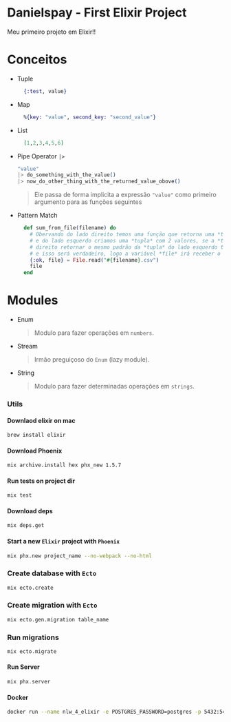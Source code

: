 # Danielspay - First Elixir Project

Meu primeiro projeto em Elixir!!

# Conceitos

- Tuple
  ```elixir
    {:test, value}
  ```
- Map
  ```elixir
    %{key: "value", second_key: "second_value"}
  ```

- List
  ```elixir
    [1,2,3,4,5,6]
  ```

- Pipe Operator `|>`
  ```elixir
  "value"
  |> do_something_with_the_value()
  |> now_do_other_thing_with_the_returned_value_obove()
  ```
  > Ele passa de forma implicita a expressão `"value"` como primeiro argumento para as funções seguintes

- Pattern Match
  ```elixir
    def sum_from_file(filename) do
      # Obervando do lado direito temos uma função que retorna uma *tupla* com 2 valores
      # e do lado esquerdo criamos uma *tupla* com 2 valores, se a *tupla* do lado
      # direito retornar o mesmo padrão da *tupla* do lado esquerdo teremos um "MATCH" (os dois se coincidem)
      # e isso será verdadeiro, logo a variável *file* irá receber o valor de retorno da função do lado direito
      {:ok, file} = File.read("#{filename}.csv")
      file
    end
  ```

# Modules

- Enum
  > Modulo para fazer operações em `numbers`.
- Stream
  > Irmão preguiçoso do `Enum` (lazy module).
- String
  > Modulo para fazer determinadas operações em `strings`.


### Utils


#### Downlaod elixir on mac

```bash
brew install elixir
```

#### Download Phoenix

```bash
mix archive.install hex phx_new 1.5.7
```

#### Run tests on project dir
```bash
mix test
```

#### Download deps

```bash
mix deps.get 
```

#### Start a new  `Elixir` project with `Phoenix`

```bash
mix phx.new project_name --no-webpack --no-html
```

### Create database with `Ecto`

```bash
mix ecto.create
```

### Create migration with `Ecto`
```bash
mix ecto.gen.migration table_name
```

### Run migrations
```bash
mix ecto.migrate 
```

#### Run Server

```elixir
mix phx.server
```
#### Docker

```bash
docker run --name nlw_4_elixir -e POSTGRES_PASSWORD=postgres -p 5432:5432 -d postgres
```